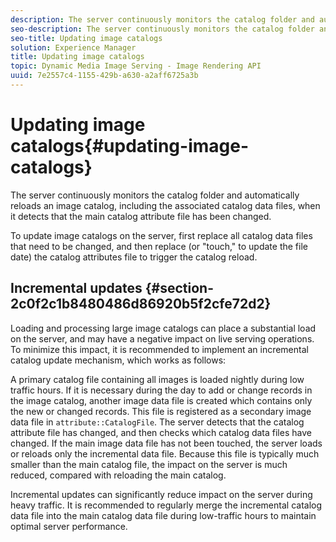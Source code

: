 ```yaml
---
description: The server continuously monitors the catalog folder and automatically reloads an image catalog, including the associated catalog data files, when it detects that the main catalog attribute file has been changed.
seo-description: The server continuously monitors the catalog folder and automatically reloads an image catalog, including the associated catalog data files, when it detects that the main catalog attribute file has been changed.
seo-title: Updating image catalogs
solution: Experience Manager
title: Updating image catalogs
topic: Dynamic Media Image Serving - Image Rendering API
uuid: 7e2557c4-1155-429b-a630-a2aff6725a3b
---
```


# Updating image catalogs{#updating-image-catalogs}

The server continuously monitors the catalog folder and automatically reloads an image catalog, including the associated catalog data files, when it detects that the main catalog attribute file has been changed.

 To update image catalogs on the server, first replace all catalog data files that need to be changed, and then replace (or "touch," to update the file date) the catalog attributes file to trigger the catalog reload.

## Incremental updates {#section-2c0f2c1b8480486d86920b5f2cfe72d2}

Loading and processing large image catalogs can place a substantial load on the server, and may have a negative impact on live serving operations. To minimize this impact, it is recommended to implement an incremental catalog update mechanism, which works as follows:

A primary catalog file containing all images is loaded nightly during low traffic hours. If it is necessary during the day to add or change records in the image catalog, another image data file is created which contains only the new or changed records. This file is registered as a secondary image data file in `attribute::CatalogFile`. The server detects that the catalog attribute file has changed, and then checks which catalog data files have changed. If the main image data file has not been touched, the server loads or reloads only the incremental data file. Because this file is typically much smaller than the main catalog file, the impact on the server is much reduced, compared with reloading the main catalog.

Incremental updates can significantly reduce impact on the server during heavy traffic. It is recommended to regularly merge the incremental catalog data file into the main catalog data file during low-traffic hours to maintain optimal server performance. 
